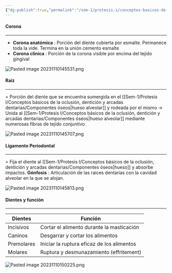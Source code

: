 ```yaml
---
{"dg-publish":true,"permalink":"/sem-1/protesis-i/conceptos-basicos-de-la-oclusion-denticion-y-arcadas-dentarias/dentadura-humana-y-estructuras-de-sosten/"}
---
```



#### Corona
---
- **Corona anatómica** : Porción del diente cubierta por esmalte. Permanece toda la vide. Termina en la unión cemento esmalte
- **Corona clinica** : Porción de la corona visible por encima del tejido gingival

![Pasted image 20231110145531.png](/img/user/Sem-1/Cirugia%20Bucal%20I/Medias/Pasted%20image%2020231110145531.png)

#### Raiz 
---
= Porción del diente que se encuentra sumergida en el [[Sem-1/Protesis I/Conceptos básicos de la oclusión, dentición y arcadas dentarias/Componentes óseos\|hueso alveolar]] y rodeada por el mismo
→ Unida al [[Sem-1/Protesis I/Conceptos básicos de la oclusión, dentición y arcadas dentarias/Componentes óseos\|hueso alveolar]] mediante numerosas fibras de tejido conjuntivo

![Pasted image 20231110145707.png](/img/user/Sem-1/Cirugia%20Bucal%20I/Medias/Pasted%20image%2020231110145707.png)

#### Ligamento Periodontal
---
= Fija el diente al [[Sem-1/Protesis I/Conceptos básicos de la oclusión, dentición y arcadas dentarias/Componentes óseos\|hueso]] y absorbe impactos.
**Gónfosis** : Articulación de las raices dentarias con la cavidad alveolar en la que se alojan.

![Pasted image 20231110145813.png](/img/user/Sem-1/Cirugia%20Bucal%20I/Medias/Pasted%20image%2020231110145813.png)


#### Dientes y función
---
| Dientes    | Función                                    |
| ---------- | ------------------------------------------ |
| Incisivos  | Cortar el alimento durante la masticación  |
| Caninos    | Desgarrar y cortar los alimentos           |
| Premolares | Iniciar la ruptura eficaz de los alimentos |
| Molares    | Ruptura y desmunazamiento (effritement)    |

![Pasted image 20231110150225.png](/img/user/Sem-1/Cirugia%20Bucal%20I/Medias/Pasted%20image%2020231110150225.png)






